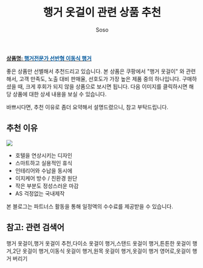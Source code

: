 ﻿---
layout: post
title:  "행거 옷걸이 관련 상품 추천"
author: Soso
categories: [ 가구/인테리어 ]
tags: [행거 옷걸이,행거 옷걸이 추천,다이소 옷걸이 행거,스탠드 옷걸이 행거,튼튼한 옷걸이 행거,2단 옷걸이 행거,이동식 옷걸이 행거,원목 옷걸이 행거,옷걸이 행거 영어로,옷걸이 행거 버리기]
image: https://ads-partners.coupang.com/image1/M93LZj4Ktt_blqL0MxS0LqkLzNyfTTShKtTVQpzX6ILmz_4tl0qW49ENC4haZ-SOzHfjb1h77GaTTPb_KUW3-u1Ktb4OIS6v0C912C5jAdqKIK3GveUHd_qx73nE9-XWUEtgYVUBf0Wbae3Wm9PHrJAi3yuL0QopfdVZ53vWkc3rVW1sh-wRVABfJs50W4cCJv4ciiOm_ICmMxzHLdi_s9CQlg7zNgXoamxf4gE7g4r-8-xkSN1Wk3PAGZqZM_yY7aBjD4I7G_tO8301KXf8TQ== 
description: "쿠팡에서 행거 옷걸이 관련 상품으로 가장 고객 선호도가 높은 제품 중 하나입니다."
---

<a href="https://link.coupang.com/re/AFFSDP?lptag=AF5673682&pageKey=6398938175&itemId=13674953784&vendorItemId=3012791113&traceid=V0-153-3e8ff879b432c683&requestid=20231102082118085250946584&token=31850C%7CMIXED"><b>상품명: <font color='#01579B'>행거전문가 선반형 이동식 행거</font></b></a>

좋은 상품만 선별해서 추천드리고 있습니다.
본 상품은 쿠팡에서 "행거 옷걸이" 와 관련해서, 고객 만족도, 노출 대비 판매율, 선호도가 가장 높은 제품 중의 하나입니다.
구매하셨을 때, 크게 후회가 되지 않을 상품으로 보시면 됩니다. 
다음 이미지를 클릭하시면 해당 상품에 대한 상세 내용을 보실 수 있습니다.

바쁘시다면, 추천 이유로 좀더 요약해서 설명드렸으니, 참고 부탁드립니다.

## 추천 이유 

<a href="https://link.coupang.com/re/AFFSDP?lptag=AF5673682&pageKey=6398938175&itemId=13674953784&vendorItemId=3012791113&traceid=V0-153-3e8ff879b432c683&requestid=20231102082118085250946584&token=31850C%7CMIXED"><img src="https://thumbnail9.coupangcdn.com/thumbnails/remote/q89/image/retail/images/991328460335276-6c8a752b-3836-4748-9514-5bf7dd14583f.jpg"></a> 

<!-- ####### HEY, I AM THE SOURCE EDITOR! #########-->
<div>
<ul>
<li>호텔을 연상시키는 디자인</li>
<li>스마트하고 실용적인 휴식</li>
<li>인테리어와 수납을 동시에</li>
<li>이지케어 방수 / 친환경 원단</li>
<li>작은 부분도 정성스러운 마감</li>
<li>AS 걱정없는 국내제작</li>
</ul>
</div>

본 블로그는 파트너스 활동을 통해 일정액의 수수료를 제공받을 수 있습니다.

## 참고: 관련 검색어    
행거 옷걸이,행거 옷걸이 추천,다이소 옷걸이 행거,스탠드 옷걸이 행거,튼튼한 옷걸이 행거,2단 옷걸이 행거,이동식 옷걸이 행거,원목 옷걸이 행거,옷걸이 행거 영어로,옷걸이 행거 버리기